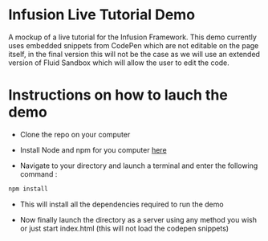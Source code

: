 # Infusion Live Tutorial Demo
A mockup of a live tutorial for the Infusion Framework. This demo currently uses embedded snippets from CodePen which are not editable on the page itself, in the final version this will not be the case as we will use an extended version of Fluid Sandbox which will allow the user to edit the code.

# Instructions on how to lauch the demo

- Clone the repo on your computer

- Install Node and npm for you computer [here](https://nodejs.org/en/)

- Navigate to your directory and launch a terminal and enter the following command :

```bash
npm install
```
- This will install all the dependencies required to run the demo

- Now finally launch the directory as a server using any method you wish or just start index.html (this will not load the codepen snippets)

